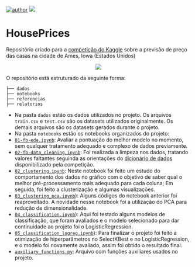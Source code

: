 [![author](https://img.shields.io/badge/Zeygler&nbsp;Oliveira-red.svg)](https://www.linkedin.com/in/zeygler-oliveira-a021a92a4/)
[![](https://img.shields.io/badge/Python-3.10+-blue.svg)](https://www.python.org/)

# HousePrices
Repositório criado para a [competição do Kaggle](https://www.kaggle.com/competitions/house-prices-advanced-regression-techniques/overview) sobre a previsão de preço das casas na cidade de Ames, Iowa (Estados Unidos)

<p align="center"> 
  <a href="https://www.linkedin.com/in/zeygler-oliveira-a021a92a4/" target="_blank"><img src="https://img.shields.io/badge/-LinkedIn-%230077B5?style=for-the-badge&logo=linkedin&logoColor=white" target="_blank"></a> 
</p>

O repositório está estruturado da seguinte forma:
```
├── dados
├── notebooks
├── referencias
├── relatorios
```

- Na pasta `dados` estão os dados utilizados no projeto. Os arquivos `train.csv` e `test.csv` são os datasets utilizados originalmente. Os demais arquivos são os datasets gerados durante o projeto.
- Na pasta `notebooks` estão os notebooks organizados do projeto:
 - [`01-fb-eda.ipynb`](https://github.com/ZeyOliveira/House-Prices/blob/main/notebooks/01-fb-eda.ipynb): Avaliar a pontuação do melhor modelo no momento, sem qualquer tratamento adequado e complexo de dados previamente.
  - [`02-fb-data_cleaning.ipynb`](https://github.com/ZeyOliveira/House-Prices/blob/main/notebooks/02-fb-data_cleaning.ipynb): Foi realizada a limpeza nos dados, tratando valores faltantes seguinda as orientações do [dicionário de dados](https://github.com/ZeyOliveira/House-Prices/blob/main/referencias/data_description.txt) disponibilizado pela competição.
  - [`02_clustering.ipynb`](https://github.com/ZeyOliveira/ifood_case_data_analyst/blob/main/notebooks/02_clustering.ipynb): Neste notebook foi feito um estudo do comportamento dos dados no gráfico com o objetivo de saber qual o melhor pré-processamento mais adequado para cada coluna; Em seguida, foi feito a clusterização e algumas visualizações.
  - [`03_clustering_pca.ipynb`](https://github.com/ZeyOliveira/ifood_case_data_analyst/blob/main/notebooks/03_clustering_pca.ipynb)): Alguns códigos do notebook anterior foi reaproveitado. A novidade nesse notebook foi a utilização do PCA para redução de dimensionalidade.
  - [`04_classification.ipynb`](https://github.com/ZeyOliveira/ifood_case_data_analyst/blob/main/notebooks/04_classification.ipynb)): Aqui foi testado alguns modelos de classificação, que foram avaliados e o modelo selecionado para dar continuidade ao projeto foi o LogisticRegression.
  - [`05_classification_logreg.ipynb`](https://github.com/ZeyOliveira/ifood_case_data_analyst/blob/main/notebooks/05_classification_logreg.ipynb)): Para finalizar o projeto foi feito a otimização de hiperparâmetros no SelectKBest e no LogisticRegression, e o modelo foi novamente avaliado, assim foi obtido o resultado final.
  - [`auxiliary_functions.py`](https://github.com/ZeyOliveira/ifood_case_data_analyst/blob/main/notebooks/auxiliary_functions.py): Arquivo com funções auxiliares usados no projeto.
